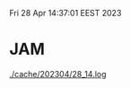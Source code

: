 Fri 28 Apr 14:37:01 EEST 2023
# JAM
<a href='./cache/202304/28_14.log'>./cache/202304/28_14.log</a>
